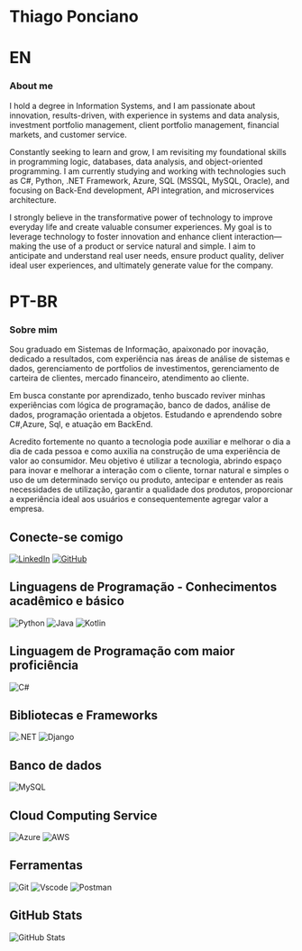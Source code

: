 # Thiago Ponciano
# EN
### About me
I hold a degree in Information Systems, and I am passionate about innovation, results-driven, with experience in systems and data analysis, investment portfolio management, client portfolio management, financial markets, and customer service.

Constantly seeking to learn and grow, I am revisiting my foundational skills in programming logic, databases, data analysis, and object-oriented programming. I am currently studying and working with technologies such as C#, Python, .NET Framework, Azure, SQL (MSSQL, MySQL, Oracle), and focusing on Back-End development, API integration, and microservices architecture.

I strongly believe in the transformative power of technology to improve everyday life and create valuable consumer experiences. My goal is to leverage technology to foster innovation and enhance client interaction—making the use of a product or service natural and simple. I aim to anticipate and understand real user needs, ensure product quality, deliver ideal user experiences, and ultimately generate value for the company.

# PT-BR
### Sobre mim
Sou graduado em Sistemas de Informação, apaixonado por inovação, dedicado a resultados, com experiência nas áreas de análise de sistemas e dados, gerenciamento de portfolios de investimentos, gerenciamento de carteira de clientes, mercado financeiro, atendimento ao cliente.

Em busca constante por aprendizado, tenho buscado reviver minhas experiências com lógica de programação, banco de dados, análise de dados, programação orientada a objetos. 
Estudando e aprendendo sobre C#,Azure, Sql, e atuação em BackEnd.

Acredito fortemente no quanto a tecnologia pode auxiliar e melhorar o dia a dia de cada pessoa e como auxilia na construção de uma experiência de valor ao consumidor. Meu objetivo é utilizar a tecnologia, abrindo espaço para inovar e melhorar a interação com o cliente, tornar natural e simples o uso de um determinado serviço ou produto, antecipar e entender as reais necessidades de utilização, garantir a qualidade dos produtos, proporcionar a experiência ideal aos usuários e consequentemente agregar valor a empresa.

## Conecte-se comigo
[![LinkedIn](https://img.shields.io/badge/LinkedIn-0077B5?style=for-the-badge&logo=linkedin&logoColor=white)](https://www.linkedin.com/in/thiagovponciano/)
[![GitHub](https://img.shields.io/badge/GitHub-100000?style=for-the-badge&logo=github&logoColor=white)](https://github.com/ThiagoPonciano)

## Linguagens de Programação - Conhecimentos acadêmico e básico
![Python](https://img.shields.io/badge/python-3670A0?style=for-the-badge&logo=python&logoColor=ffdd54)
![Java](https://img.shields.io/badge/java-%23ED8B00.svg?style=for-the-badge&logo=openjdk&logoColor=white)
![Kotlin](https://img.shields.io/badge/Kotlin-0095D5?&style=for-the-badge&logo=kotlin&logoColor=white)
## Linguagem de Programação com maior proficiência
![C#](https://img.shields.io/badge/C%23-239120?style=for-the-badge&logo=c-sharp&logoColor=white)


## Bibliotecas e Frameworks
![.NET](https://img.shields.io/badge/.NET-5C2D91?style=for-the-badge&logo=.net&logoColor=white)
![Django](https://img.shields.io/badge/django-%23092E20.svg?style=for-the-badge&logo=django&logoColor=white)

## Banco de dados
![MySQL](https://img.shields.io/badge/MySQL-00000F?style=for-the-badge&logo=mysql&logoColor=white)

## Cloud Computing Service
![Azure](https://img.shields.io/badge/Azure-blue?style=for-the-badge&logo=microsoft%20azure&logoColor=blue&labelColor=FFFFFF&link=https%3A%2F%2Fimages.app.goo.gl%2FK7PN1jYJd57x4q7A8)
![AWS](https://img.shields.io/badge/AWS-000.svg?style=for-the-badge&logo=amazon-aws&logoColor=white)


## Ferramentas
![Git](https://img.shields.io/badge/GIT-E44C30?style=for-the-badge&logo=git&logoColor=white)
![Vscode](https://img.shields.io/badge/Vscode-007ACC?style=for-the-badge&logo=visual-studio-code&logoColor=white)
![Postman](https://img.shields.io/badge/Postman-FF6C37.svg?style=for-the-badge&logo=Postman&logoColor=white)


## GitHub Stats
![GitHub Stats](https://github-readme-stats.vercel.app/api?username=ThiagoPonciano&theme=transparent&bg_color=000&border_color=30A3DC&show_icons=true&icon_color=30A3DC&title_color=E94D5F&text_color=FFF&hide_title=true&hide=stars)
